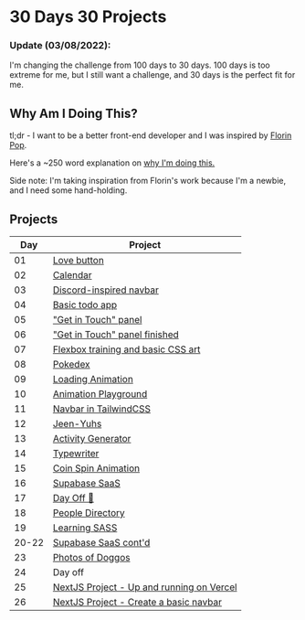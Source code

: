 # 30 Days 30 Projects

### Update (03/08/2022):
I'm changing the challenge from 100 days to 30 days. 100 days is too extreme for me, but I still want a challenge, and 30 days is the perfect fit for me.

## Why Am I Doing This?
tl;dr - I want to be a better front-end developer and I was inspired by [Florin Pop](https://www.florin-pop.com/blog/2019/09/100-days-100-projects/).

Here's a ~250 word explanation on [why I'm doing this.](https://maupanelo.com/posts/im-committing-to-a-new-challenge-starting-today/) 

Side note: I'm taking inspiration from Florin's work because I'm a newbie, and I need some hand-holding.

## Projects
| Day | Project |
|-----|---------|
| 01  | [Love button](https://codepen.io/maupanelo/full/vYWQVYv) |
| 02  | [Calendar](https://codepen.io/maupanelo/full/QWOzdjq)    |
| 03  | [Discord-inspired navbar](https://codepen.io/maupanelo/full/JjOxXxB)       |
| 04  | [Basic todo app](https://codepen.io/maupanelo/full/xxPMoBN)                |
| 05  | ["Get in Touch" panel](https://codepen.io/maupanelo/full/xxPBXOg)          |
| 06  | ["Get in Touch" panel finished](https://codepen.io/maupanelo/full/JjOzVmY) |
| 07  | [Flexbox training and basic CSS art](https://codepen.io/maupanelo/full/dyZLxaG) |
| 08  | [Pokedex](https://codepen.io/maupanelo/full/jOajPrK) |
| 09  | [Loading Animation](https://codepen.io/maupanelo/full/abVeoXO) |
| 10  | [Animation Playground](https://codepen.io/maupanelo/full/qBpWNJr)
| 11  | [Navbar in TailwindCSS](https://codepen.io/maupanelo/full/zYpOyQp) |
| 12  | [Jeen-Yuhs](https://codesandbox.io/s/jeen-yuhs-k4fovv?file=/src/index.js:560-565)
| 13  | [Activity Generator](https://codepen.io/maupanelo/full/VwyYvJp) |
| 14  | [Typewriter](https://codepen.io/maupanelo/full/NWXPVXG) |
| 15  | [Coin Spin Animation](https://codepen.io/maupanelo/full/LYeVqKg) |
| 16  | [Supabase SaaS](https://github.com/mpanelo/supabase-saas)
| 17  | [Day Off 🙂](https://twitter.com/maupanelo/status/1504713012682231810)
| 18  | [People Directory](https://codepen.io/maupanelo/full/zYpqEJr)
| 19  | [Learning SASS](https://codepen.io/maupanelo/full/MWrjJPK)
| 20-22 | [Supabase SaaS cont'd](https://twitter.com/maupanelo/status/1506135319564873729)
| 23  | [Photos of Doggos](https://codepen.io/maupanelo/full/RwxKbMP)
| 24  | Day off
| 25  | [NextJS Project - Up and running on Vercel](https://fjallbo.vercel.app/)
| 26  | [NextJS Project - Create a basic navbar](https://fjallbo.vercel.app/)
